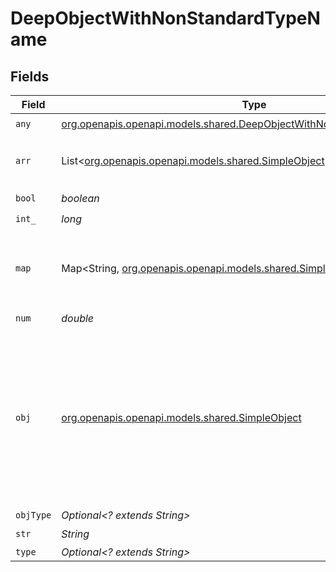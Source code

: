 # DeepObjectWithNonStandardTypeName


## Fields

| Field                                                                                                                                                          | Type                                                                                                                                                           | Required                                                                                                                                                       | Description                                                                                                                                                    | Example                                                                                                                                                        |
| -------------------------------------------------------------------------------------------------------------------------------------------------------------- | -------------------------------------------------------------------------------------------------------------------------------------------------------------- | -------------------------------------------------------------------------------------------------------------------------------------------------------------- | -------------------------------------------------------------------------------------------------------------------------------------------------------------- | -------------------------------------------------------------------------------------------------------------------------------------------------------------- |
| `any`                                                                                                                                                          | [org.openapis.openapi.models.shared.DeepObjectWithNonStandardTypeNameAny](../../models/shared/DeepObjectWithNonStandardTypeNameAny.md)                         | :heavy_check_mark:                                                                                                                                             | N/A                                                                                                                                                            | anyOf[0]                                                                                                                                                       |
| `arr`                                                                                                                                                          | List<[org.openapis.openapi.models.shared.SimpleObject](../../models/shared/SimpleObject.md)>                                                                   | :heavy_check_mark:                                                                                                                                             | N/A                                                                                                                                                            | [<br/>"...",<br/>"..."<br/>]                                                                                                                                   |
| `bool`                                                                                                                                                         | *boolean*                                                                                                                                                      | :heavy_check_mark:                                                                                                                                             | N/A                                                                                                                                                            | true                                                                                                                                                           |
| `int_`                                                                                                                                                         | *long*                                                                                                                                                         | :heavy_check_mark:                                                                                                                                             | N/A                                                                                                                                                            | 1                                                                                                                                                              |
| `map`                                                                                                                                                          | Map<String, [org.openapis.openapi.models.shared.SimpleObject](../../models/shared/SimpleObject.md)>                                                            | :heavy_check_mark:                                                                                                                                             | N/A                                                                                                                                                            | {<br/>"key": "...",<br/>"key2": "..."<br/>}                                                                                                                    |
| `num`                                                                                                                                                          | *double*                                                                                                                                                       | :heavy_check_mark:                                                                                                                                             | N/A                                                                                                                                                            | 1.1                                                                                                                                                            |
| `obj`                                                                                                                                                          | [org.openapis.openapi.models.shared.SimpleObject](../../models/shared/SimpleObject.md)                                                                         | :heavy_check_mark:                                                                                                                                             | A simple object that uses all our supported primitive types and enums and has optional properties.<br/><br/>[A link to the external docs.](https://speakeasy.com/docs) |                                                                                                                                                                |
| `objType`                                                                                                                                                      | *Optional<? extends String>*                                                                                                                                   | :heavy_minus_sign:                                                                                                                                             | N/A                                                                                                                                                            |                                                                                                                                                                |
| `str`                                                                                                                                                          | *String*                                                                                                                                                       | :heavy_check_mark:                                                                                                                                             | N/A                                                                                                                                                            | test                                                                                                                                                           |
| `type`                                                                                                                                                         | *Optional<? extends String>*                                                                                                                                   | :heavy_minus_sign:                                                                                                                                             | N/A                                                                                                                                                            |                                                                                                                                                                |